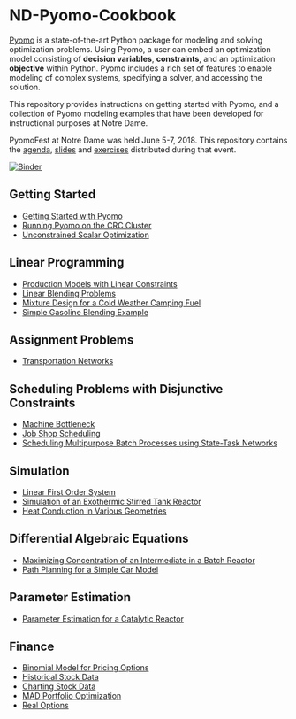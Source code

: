 # ND-Pyomo-Cookbook

[Pyomo](http://www.pyomo.org/) is a state-of-the-art Python package for modeling and solving optimization problems. Using Pyomo, a user can embed an optimization model consisting of **decision variables**, **constraints**, and an optimization **objective** within Python. Pyomo includes a rich set of features to enable modeling of complex systems, specifying a solver, and accessing the solution.

This repository provides instructions on getting started with Pyomo, and a collection of Pyomo modeling examples that have been developed for instructional purposes at Notre Dame.

PyomoFest at Notre Dame was held June 5-7, 2018. This repository contains the [agenda](PyomoFest.md), [slides](PyomoFest/slides/) and [exercises](PyomoFest/exercises_wo_soln/exercises/) distributed during that event.

[![Binder](https://mybinder.org/badge.svg)](https://mybinder.org/v2/gh/jckantor/ND-Pyomo-Cookbook/master?filepath=index.ipynb)

## Getting Started

* [Getting Started with Pyomo](notebooks/intro/Getting_Started_with_Pyomo.ipynb)
* [Running Pyomo on the CRC Cluster](docs/CRC.md)
* [Unconstrained Scalar Optimization](notebooks/intro/Unconstrained_Scalar_Optimization.ipynb)

## Linear Programming

* [Production Models with Linear Constraints](notebooks/lp/Production_Models_with_Linear_Constraints.ipynb)
* [Linear Blending Problems](notebooks/lp/Linear_Blending_Problem.ipynb)
* [Mixture Design for a Cold Weather Camping Fuel](notebooks/lp/Mixture_Design_Cold_Weather_Fuel.ipynb)
* [Simple Gasoline Blending Example](notebooks/lp/Gasoline_Blending.ipynb)

## Assignment Problems

* [Transportation Networks](notebooks/assignment/Transportation_Networks.ipynb)

## Scheduling Problems with Disjunctive Constraints

* [Machine Bottleneck](notebooks/scheduling/Machine_Bottleneck.ipynb)
* [Job Shop Scheduling](notebooks/scheduling/Job_Shop_Scheduling.ipynb)
* [Scheduling Multipurpose Batch Processes using State-Task Networks](notebooks/scheduling/Scheduling_Multipurpose_Batch_Processes_using_State-Task_Networks.ipynb)

## Simulation

* [Linear First Order System](notebooks/simulation/Linear_First_Order_System.ipynb)
* [Simulation of an Exothermic Stirred Tank Reactor](notebooks/simulation/Exothermic_CSTR.ipynb)
* [Heat Conduction in Various Geometries](notebooks/simulation/Heat_Conduction_in_Various_Geometries.ipynb)

## Differential Algebraic Equations

* [Maximizing Concentration of an Intermediate in a Batch Reactor](notebooks/dae/Maximizing_Concentration_of_an_Intermediate_in_a_Batch_Reactor.ipynb)
* [Path Planning for a Simple Car Model](notebooks/dae/Path_Planning_for_a_Simple_Car.ipynb)

## Parameter Estimation
* [Parameter Estimation for a Catalytic Reactor](notebooks/estimation/Parameter_Estimation_Catalytic_Reactor.ipynb)

## Finance

* [Binomial Model for Pricing Options](notebooks/finance/Binomial_Model_for_Pricing_Options.ipynb)
* [Historical Stock Data](notebooks/finance/Historical_Stock_Data.ipynb)
* [Charting Stock Data](notebooks/finance/Charting_Stock_Data.ipynb)
* [MAD Portfolio Optimization](notebooks/finance/MAD_Portfolio_Optimization.ipynb)
* [Real Options](notebooks/finance/Real_Options.ipynb)
